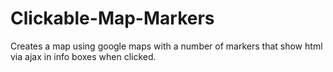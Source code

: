 Clickable-Map-Markers
=====================

Creates a map using google maps with a number of markers that show html via ajax in info boxes when clicked.
